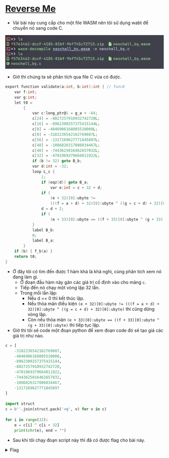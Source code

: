 # [Reverse Me](https://dreamhack.io/wargame/challenges/1640)

- Vài bài này cung cấp cho một file WASM nên tôi sử dụng wabt để chuyển nó sang code C.

![img1](./images/img1.png)
- Giờ thì chúng ta sẽ phân tích qua file C vừa có được.

``` C
export function validate(a:int, b:int):int { // func8
	var f:int;
	var g:int;
	let t0 = 
		{
			var c:long_ptr@1 = g_a + -64;
			c[24] = -8027257910932742720L;
			c[16] = -8962300257375415144L;
			c[8] = -4046906168085510008L;
			c[0] = -3182236542162769607L;
			c[56] = -1317269627771845897L;
			c[48] = -1086826317086034467L;
			c[40] = -7443625016462657032L;
			c[32] = -4701969379664811922L;
			if (b != 32) goto B_b;
			var d:int = -32;
			loop L_c {
				1;
				if (eqz(d)) goto B_a;
					var e:int = c + 32 + d;
				if (
					(e + 32)[0]:ubyte !=
					(((f = a + d) + 32)[0]:ubyte ^ ((g = c + d) + 32)[0]:ubyte)) goto B_b;
				d = d + 2;
				if (
					(e + 33)[0]:ubyte == ((f + 33)[0]:ubyte ^ (g + 33)[0]:ubyte)) continue L_c;
			}
			label B_b:
			0;
			label B_a:
		}
	if (b) { f_b(a) }
	return t0;
}
```
- Ở đây tôi có tìm đến được 1 hàm khá là khả nghi, cùng phân tích xem nó đang làm gì.
  - Ở đoạn đầu hàm này gán các giá trị cố định vào cho mảng `c`.
  - Tiếp đến nó chạy một vòng lặp 32 lần.
  - Trong mỗi lần lặp:
    - Nếu d == 0 thì kết thúc lặp.
    - Nếu thỏa mãn điều kiện `(e + 32)[0]:ubyte != (((f = a + d) + 32)[0]:ubyte ^ ((g = c + d) + 32)[0]:ubyte)` thì cũng dừng vòng lặp.
    - Còn nếu thỏa mãn `(e + 33)[0]:ubyte == ((f + 33)[0]:ubyte ^ (g + 33)[0]:ubyte)` thì tiếp tục lặp.
- Giờ thì tôi sẽ code một đoạn python để xem đoạn code đó sẽ tạo giá các giá trị như nào.

``` python
c = [
	-3182236542162769607,
	-4046906168085510008,
	-8962300257375415144,
	-8027257910932742720,
	-4701969379664811922,
	-7443625016462657032,
	-1086826317086034467,
	-1317269627771845897
]

import struct
c = b''.join(struct.pack('<q', v) for v in c)

for i in range(32):
	e = c[i] ^ c[i + 32]
	print(chr(e), end = "")
```
- Sau khi tôi chạy đoạn script này thì đã có được flag cho bài này.

<details>
<summary style="cursor: pointer">Flag</summary>

```
WANE{Simp1e_4nd_Ea5y_Rus7_Wa5m!}
```
</details>
